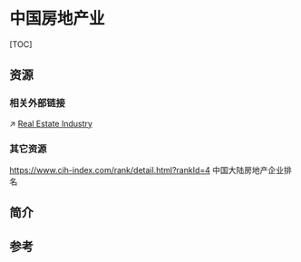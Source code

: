 # 中国房地产业

[TOC]



## 资源
### 相关外部链接
↗ [Real Estate Industry](../../../../../../../../../Economics%20&%20Finance/Macro%20Economics/Tertiary%20Economical%20Sector/Real%20Estate%20Industry/Real%20Estate%20Industry.md)


### 其它资源
https://www.cih-index.com/rank/detail.html?rankId=4
中国大陆房地产企业排名



## 简介



## 参考
[房地产业 | wikipedia]: https://zh.wikipedia.org/zh-hans/%E6%88%BF%E5%9C%B0%E4%BA%A7#%E8%88%87%E4%B8%8D%E5%8B%95%E7%94%A2%E5%B7%AE%E7%95%B0

[香港地产业 | wikipedia]: https://zh.wikipedia.org/wiki/%E9%A6%99%E6%B8%AF%E5%9C%B0%E7%94%A2%E6%A5%AD#%E4%B8%BB%E8%A6%81%E5%9C%B0%E7%94%A2%E7%99%BC%E5%B1%95%E5%95%86

